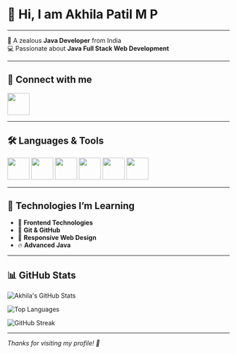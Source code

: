 # 👋 Hi, I am Akhila Patil M P



---


🎯 A zealous **Java Developer** from India  
💻 Passionate about **Java Full Stack Web Development** 


---



## 🔗 Connect with me  

<a href="https://www.linkedin.com/in/akhila-patil-m-p-546822255/" target="_blank">
  <img src="https://img.icons8.com/color/48/000000/linkedin.png" width="50" height="50"/>
</a>



---



## 🛠️ Languages & Tools  

<p align="left">
  <img src="https://img.icons8.com/color/48/000000/c-programming.png" width="50"/>
  <img src="https://img.icons8.com/color/48/000000/java-coffee-cup-logo.png" width="50"/>
  <img src="https://img.icons8.com/color/48/000000/html-5--v1.png" width="50"/>
  <img src="https://img.icons8.com/color/48/000000/css3.png" width="50"/>
  <img src="https://img.icons8.com/color/48/000000/javascript--v1.png" width="50"/>
  <img src="https://img.icons8.com/fluency/48/000000/mysql-logo.png" width="50"/>
</p>



---



## 🚀 Technologies I’m Learning  

- 🌱 **Frontend Technologies**  
- 💾 **Git & GitHub**  
- 🧩 **Responsive Web Design**  
- 🔥 **Advanced Java**



---


## 📊 GitHub Stats  

![Akhila's GitHub Stats](https://github-readme-stats.vercel.app/api?username=AKHILAPATILMP&show_icons=true&theme=radical)


![Top Languages](https://github-readme-stats.vercel.app/api/top-langs/?username=AKHILAPATILMP&layout=compact&theme=radical)


![GitHub Streak](https://streak-stats.demolab.com/?user=AKHILAPATILMP&theme=radical)



---



_Thanks for visiting my profile! 💙_
